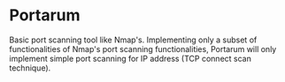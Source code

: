 # Portarum

Basic port scanning tool like Nmap's. Implementing only a subset of functionalities of Nmap's port scanning
functionalities, Portarum will only implement simple port scanning for IP address (TCP connect scan technique).
